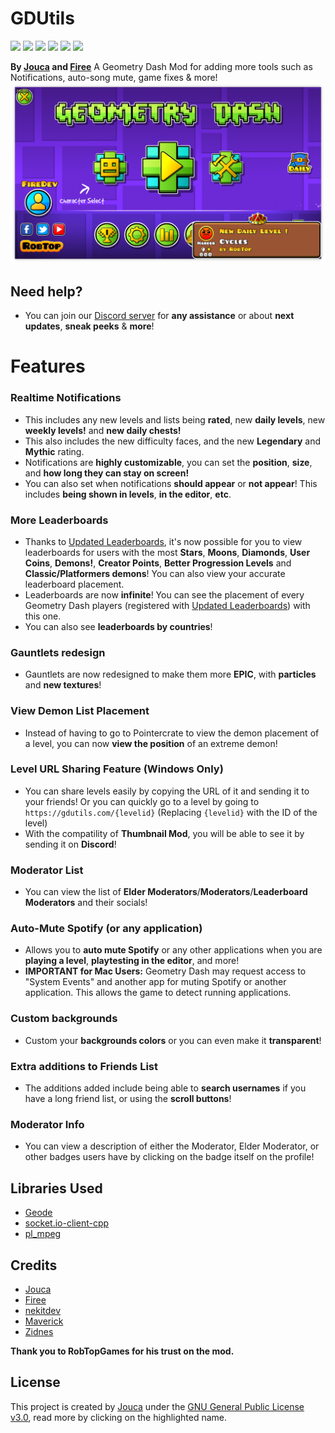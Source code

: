 # GDUtils

<img src="https://img.shields.io/github/downloads/Jouca/GDUtils-Geode/total?style=for-the-badge" style="text-align: center;"></img>
<a href="https://discord.gg/MU4Rpc6xbJ" style="text-align: center;"><img src="https://dcbadge.limes.pink/api/server/MU4Rpc6xbJ"></img></a>
<img src="https://img.shields.io/github/last-commit/Jouca/GDUtils-Geode?display_timestamp=committer&style=for-the-badge" style="text-align: center;"></img>
<img src="https://img.shields.io/github/commit-activity/w/Jouca/GDUtils-Geode?style=for-the-badge" style="text-align: center;"></img>
<img src="https://img.shields.io/github/commits-since/Jouca/GDUtils-Geode/latest?style=for-the-badge" style="text-align: center;"></img>
<img src="https://img.shields.io/github/created-at/Jouca/GDUtils-Geode?style=for-the-badge" style="text-align: center;"></img>

**By [Jouca](https://github.com/Jouca) and [Firee](https://github.com/FireMario211)**
A Geometry Dash Mod for adding more tools such as Notifications, auto-song mute, game fixes & more!
![Mod Example](resources/Screenshot_1.png)

## Need help?
* You can join our [Discord server](https://discord.gg/MU4Rpc6xbJ) for **any assistance** or about **next updates**, **sneak peeks** & **more**!

# Features

### Realtime Notifications
* This includes any new levels and lists being **rated**, new **daily levels**, new **weekly levels!** and **new daily chests!**
* This also includes the new difficulty faces, and the new **Legendary** and **Mythic** rating.
* Notifications are **highly customizable**, you can set the __position__, __size__, and __how long they can stay on screen!__
* You can also set when notifications **should appear** or **not appear**! This includes __being shown in levels__, __in the editor__, __etc__.

### More Leaderboards
* Thanks to [Updated Leaderboards](https://discord.gg/HpC5Xc3JMh), it's now possible for you to view leaderboards for users with the most **Stars**, **Moons**, **Diamonds**, **User Coins**, **Demons!**, **Creator Points**, **Better Progression Levels** and **Classic/Platformers demons**! You can also view your accurate leaderboard placement.
* Leaderboards are now **infinite**! You can see the placement of every Geometry Dash players (registered with [Updated Leaderboards](https://discord.gg/HpC5Xc3JMh)) with this one.
* You can also see **leaderboards by countries**!

### Gauntlets redesign
* Gauntlets are now redesigned to make them more **EPIC**, with **particles** and **new textures**!

### View Demon List Placement
* Instead of having to go to Pointercrate to view the demon placement of a level, you can now **view the position** of an extreme demon!

### Level URL Sharing Feature (Windows Only)
* You can share levels easily by copying the URL of it and sending it to your friends! Or you can quickly go to a level by going to `https://gdutils.com/{levelid}` (Replacing `{levelid}` with the ID of the level)
* With the compatility of **Thumbnail Mod**, you will be able to see it by sending it on **Discord**!

### Moderator List 
* You can view the list of **Elder Moderators**/**Moderators**/**Leaderboard Moderators** and their socials!

### Auto-Mute Spotify (or any application)
* Allows you to **auto mute Spotify** or any other applications when you are __playing a level__, __playtesting in the editor__, and more!
* **IMPORTANT for Mac Users:** Geometry Dash may request access to "System Events" and another app for muting Spotify or another application. This allows the game to detect running applications.

### Custom backgrounds
* Custom your **backgrounds colors** or you can even make it **transparent**!

### Extra additions to Friends List
* The additions added include being able to **search usernames** if you have a long friend list, or using the **scroll buttons**!

### Moderator Info
* You can view a description of either the Moderator, Elder Moderator, or other badges users have by clicking on the badge itself on the profile!

## Libraries Used
- [Geode](https://github.com/geode-sdk/geode)
- [socket.io-client-cpp](https://github.com/socketio/socket.io-client-cpp)
- [pl_mpeg](https://github.com/phoboslab/pl_mpeg)

## Credits
* [Jouca](https://twitter.com/JoucaJouca)
* [Firee](https://youtube.com/@gdfiree)
* [nekitdev](https://twitter.com/nekitdev)
* [Maverick](https://www.youtube.com/channel/UCoFBsXJ-6o6l6ZYP-k6DE_g)
* [Zidnes](https://x.com/SZidnes)

**Thank you to RobTopGames for his trust on the mod.**

## License
This project is created by [Jouca](https://github.com/Jouca) under the [GNU General Public License v3.0](https://choosealicense.com/licenses/gpl-3.0/), read more by clicking on the highlighted name.
